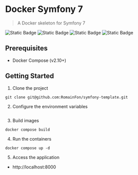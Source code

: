 # Docker Symfony 7

> A Docker skeleton for Symfony 7

![Static Badge](https://img.shields.io/badge/Symfony-7.6-green)
![Static Badge](https://img.shields.io/badge/PHP-8.2-blue)
![Static Badge](https://img.shields.io/badge/MySQL-8.3.0-orange)
![Static Badge](https://img.shields.io/badge/Docker-2CA5E0)

## Prerequisites

- Docker Compose (v2.10+)

## Getting Started

1. Clone the project
```
git clone git@github.com:RomainFon/symfony-template.git
```

2. Configure the environment variables
```

```

3. Build images
```
docker compose build
```

4. Run the containers
```
docker compose up -d
```

5. Access the application

- http://localhost:8000

